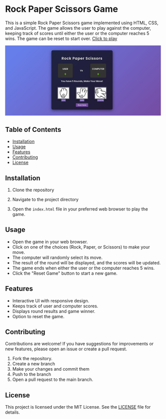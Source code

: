 # Rock Paper Scissors Game

This is a simple Rock Paper Scissors game implemented using HTML, CSS, and JavaScript. The game allows the user to play against the computer, keeping track of scores until either the user or the computer reaches 5 wins. The game can be reset to start over. [Click to play](https://shivamds15.github.io/Rock-Papper-Scissors/) 

![HomePage](/images/home.jpg)

## Table of Contents

- [Installation](#installation)
- [Usage](#usage)
- [Features](#features)
- [Contributing](#contributing)
- [License](#license)

## Installation

1. Clone the repository

2. Navigate to the project directory

3. Open the `index.html` file in your preferred web browser to play the game.

## Usage

- Open the game in your web browser.
- Click on one of the choices (Rock, Paper, or Scissors) to make your move.
- The computer will randomly select its move.
- The result of the round will be displayed, and the scores will be updated.
- The game ends when either the user or the computer reaches 5 wins.
- Click the "Reset Game" button to start a new game.

## Features

- Interactive UI with responsive design.
- Keeps track of user and computer scores.
- Displays round results and game winner.
- Option to reset the game.

## Contributing

Contributions are welcome! If you have suggestions for improvements or new features, please open an issue or create a pull request.

1. Fork the repository.
2. Create a new branch
3. Make your changes and commit them
4. Push to the branch
5. Open a pull request to the main branch.

## License

This project is licensed under the MIT License. See the [LICENSE](LICENSE) file for details.
